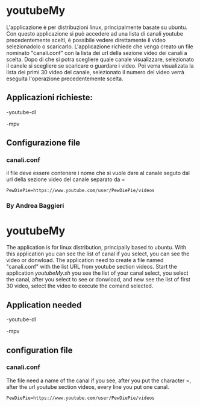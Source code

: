 # youtubeMy

L'applicazione è per distribuzioni linux, principalmente basate su ubuntu.
Con questo applicazione si può accedere ad una lista di canali youtube precedentemente scelti, è possibile vedere direttamente il video selezionadolo o scaricarlo.
L'applicazione richiede che venga creato un file nominato "canali.conf" con la lista dei url della sezione video dei canali a scelta.
Dopo di che si potra scegliere quale canale visualizzare, selezionato il canele si scegliere se scaricare o guardare i video.
Poi verra visualizata la lista dei primi 30 video del canale, selezionato il numero del video verrà eseguita l'operazione precedentemente scelta.

## Applicazioni richieste:
-youtube-dl

-mpv 

## Configurazione file

### canali.conf
il file deve essere contenere i nome che si vuole dare al canale seguto dal url della sezione video del canale separato da =
```
PewDiePie=https://www.youtube.com/user/PewDiePie/videos
```

### By Andrea Baggieri

# youtubeMy

The application is for linux distribution, principally based to ubuntu.
With this application you can see the list of canal if you select, you can see the video or donwload.
The application need to create a file named "canali.conf" with the list URL from youtube section videos.
Start the application *youtubeMy.sh* you see the list of your canal select, you select the canal, after you select to see or donwload, and new see the list of first 30 video, select the video to execute the comand selected.

## Application needed 
-youtube-dl

-mpv

## configuration file

### canali.conf
The file need a name of the canal if you see, after you put the character =, after the url youtube section videos, every line you put one canal.
```
PewDiePie=https://www.youtube.com/user/PewDiePie/videos
```
